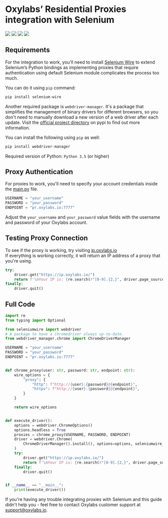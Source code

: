 # Oxylabs’ Residential Proxies integration with Selenium

[<img src="https://img.shields.io/static/v1?label=&message=Python&color=brightgreen" />](https://github.com/topics/python) [<img src="https://img.shields.io/static/v1?label=&message=Selenium&color=orange" />](https://github.com/topics/selenium) [<img src="https://img.shields.io/static/v1?label=&message=Web-Scraping&color=yellow" />](https://github.com/topics/web-scraping) [<img src="https://img.shields.io/static/v1?label=&message=Rotating%20Proxies&color=blueviolet" />](https://github.com/topics/rotating-proxies)

## Requirements

For the integration to work, you'll need to install [Selenium Wire](https://github.com/wkeeling/selenium-wire) to extend Selenium’s 
Python bindings as implementing proxies that require authentication using default Selenium module complicates the process too much.

You can do it using `pip` command:
```bash
pip install selenium-wire
```
Another required package is `webdriver-manager`. It's a package that simplifies the management of binary drivers for different browsers,
so you don't need to manually download a new version of a web driver after each update. Visit the [official project directory](https://pypi.org/project/webdriver-manager/) 
on pypi to find out more information. 

You can install the following using `pip` as well:
```bash
pip install webdriver-manager
```
Required version of Python: `Python 3.5` (or higher)

## Proxy Authentication

For proxies to work, you'll need to specify your account credentials inside the [main.py](https://github.com/oxylabs/selenium-proxy-integration/blob/main/main.py) file.
```python
USERNAME = "your_username"
PASSWORD = "your_password"
ENDPOINT = "pr.oxylabs.io:7777"
```
Adjust the `your_username` and `your_password` value fields with the username and password of 
your Oxylabs account.

## Testing Proxy Connection

To see if the proxy is working, try visiting [ip.oxylabs.io](https://ip.oxylabs.io) <br>If everything is working correctly, it will return an IP address of a proxy that you're using.
```python
try:
    driver.get("https://ip.oxylabs.io/")
    return f'\nYour IP is: {re.search(r"[0-9].{2,}", driver.page_source).group()}'
finally:
    driver.quit()
```

## Full Code
```python
import re
from typing import Optional

from seleniumwire import webdriver
# A package to have a chromedriver always up-to-date.
from webdriver_manager.chrome import ChromeDriverManager

USERNAME = "your_username"
PASSWORD = "your_password"
ENDPOINT = "pr.oxylabs.io:7777"


def chrome_proxy(user: str, password: str, endpoint: str):
    wire_options = {
        "proxy": {
            "http": f"http://{user}:{password}@{endpoint}",
            "https": f"http://{user}:{password}@{endpoint}",
        }
    }

    return wire_options


def execute_driver():
    options = webdriver.ChromeOptions()
    options.headless = True
    proxies = chrome_proxy(USERNAME, PASSWORD, ENDPOINT)
    driver = webdriver.Chrome(
        ChromeDriverManager().install(), options=options, seleniumwire_options=proxies
    )
    try:
        driver.get("https://ip.oxylabs.io/")
        return f'\nYour IP is: {re.search(r"[0-9].{2,}", driver.page_source).group()}'
    finally:
        driver.quit()


if __name__ == "__main__":
    print(execute_driver())
```
If you're having any trouble integrating proxies with Selenium and this guide didn't help you - feel free to contact Oxylabs customer support at support@oxylabs.io.
